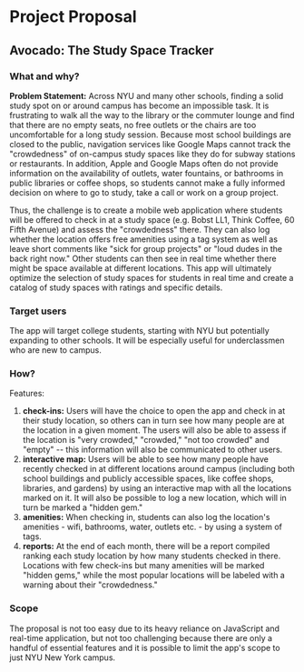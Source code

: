 # Project Proposal

## Avocado: The Study Space Tracker

### What and why?

**Problem Statement:** Across NYU and many other schools, finding a solid study spot on or around campus has become an impossible task. It is frustrating to walk all the way to the library or the commuter lounge and find that there are no empty seats, no free outlets or the chairs are too uncomfortable for a long study session. Because most school buildings are closed to the public, navigation services like Google Maps cannot track the "crowdedness" of on-campus study spaces like they do for subway stations or restaurants. In addition, Apple and Google Maps often do not provide information on the availability of outlets, water fountains, or bathrooms in public libraries or coffee shops, so students cannot make a fully informed decision on where to go to study, take a call or work on a group project.

Thus, the challenge is to create a mobile web application where students will be offered to check in at a study space (e.g. Bobst LL1, Think Coffee, 60 Fifth Avenue) and assess the "crowdedness" there. They can also log whether the location offers free amenities using a tag system as well as leave short comments like "sick for group projects" or "loud dudes in the back right now." Other students can then see in real time whether there might be space available at different locations. This app will ultimately optimize the selection of study spaces for students in real time and create a catalog of study spaces with ratings and specific details.

### Target users

The app will target college students, starting with NYU but potentially expanding to other schools. It will be especially useful for underclassmen who are new to campus.

### How?

Features:

1. **check-ins:** Users will have the choice to open the app and check in at their study location, so others can in turn see how many people are at the location in a given moment. The users will also be able to assess if the location is "very crowded," "crowded," "not too crowded" and "empty" -- this information will also be communicated to other users.
2. **interactive map:** Users will be able to see how many people have recently checked in at different locations around campus (including both school buildings and publicly accessible spaces, like coffee shops, libraries, and gardens) by using an interactive map with all the locations marked on it. It will also be possible to log a new location, which will in turn be marked a "hidden gem."
3. **amenities:** When checking in, students can also log the location's amenities - wifi, bathrooms, water, outlets etc. - by using a system of tags. 
4. **reports:** At the end of each month, there will be a report compiled ranking each study location by how many students checked in there. Locations with few check-ins but many amenities will be marked "hidden gems," while the most popular locations will be labeled with a warning about their "crowdedness."

### Scope

The proposal is not too easy due to its heavy reliance on JavaScript and real-time application, but not too challenging because there are only a handful of essential features and it is possible to limit the app's scope to just NYU New York campus.

